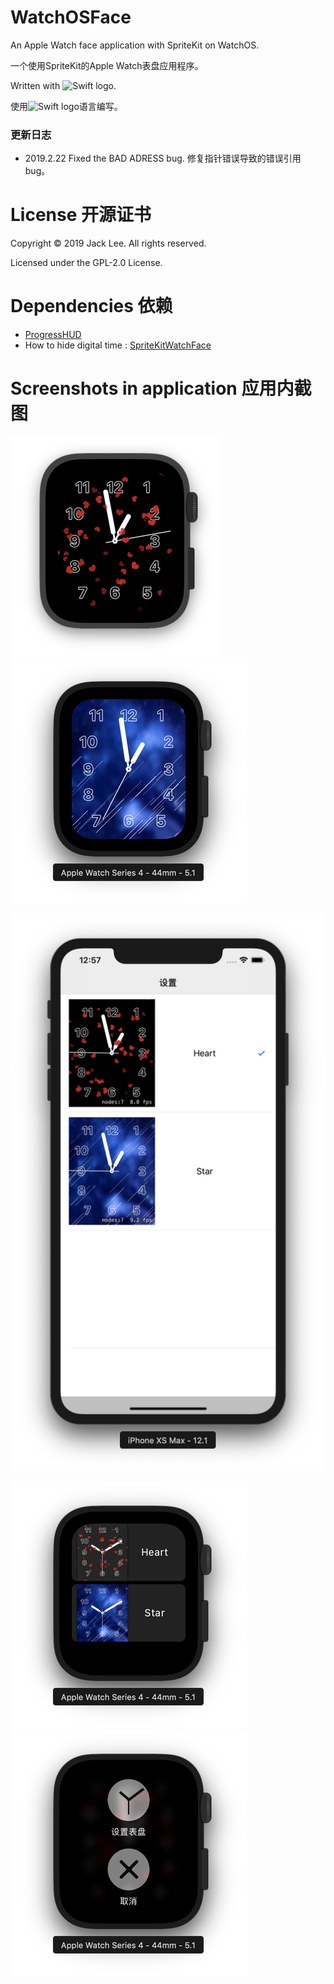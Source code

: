 # WatchOSFace
An Apple Watch face application with SpriteKit on WatchOS. 

一个使用SpriteKit的Apple Watch表盘应用程序。

Written with <img src="https://swift.org/assets/images/swift.svg" alt="Swift logo" height="20" >.

使用<img src="https://swift.org/assets/images/swift.svg" alt="Swift logo" height="20" >语言编写。

### 更新日志

* 2019.2.22 Fixed the BAD ADRESS bug.
修复指针错误导致的错误引用bug。


# License 开源证书
Copyright © 2019 Jack Lee. All rights reserved.

Licensed under the GPL-2.0 License.

# Dependencies 依赖
* [ProgressHUD](https://github.com/relatedcode/ProgressHUD)
* How to hide digital time : [SpriteKitWatchFace](https://github.com/steventroughtonsmith/SpriteKitWatchFace)

# Screenshots in application 应用内截图

![Heart theme](images/watch_heart_small.png)![Star theme](images/watch_star_small.png)

![Selector on phone](images/phone_small.png)

![Selector on watch](images/watch_select_small.png)![Menu on watch](images/watch_menu_small.png)


